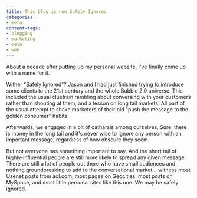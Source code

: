```yaml
---
title: This blog is now Safely Ignored
categories:
- meta
content-tags:
- blogging
- marketing
- meta
- web
---
```


About a decade after putting up my personal website, I've finally come up with a name for it.

Wither "Safely Ignored"?  [Jason][1] and I had just finished trying to introduce some clients to the 21st century and the whole Bubble 2.0 universe.  This included the usual cluetrain rambling about conversing with your customers rather than shouting at them, and a lesson on long tail markets.  All part of the usual attempt to shake marketers of their old "push the message to the golden consumer" habits.

Afterwards, we engaged in a bit of catharsis among ourselves.  Sure, there is money in the long tail and it's never wise to ignore any person with an important message, regardless of how obscure they seem.

But not everyone has something important to say.  And the short tail of highly-influential people are still more likely to spread any given message.  There are still a lot of people out there who have small audiences and nothing groundbreaking to add to the conversational market... witness most Usenet posts from aol.com, most pages on Geocities, most posts on MySpace, and most little personal sites like this one.  We may be safely ignored.

   [1]: http://www.linkedin.com/pub/0/49/863
